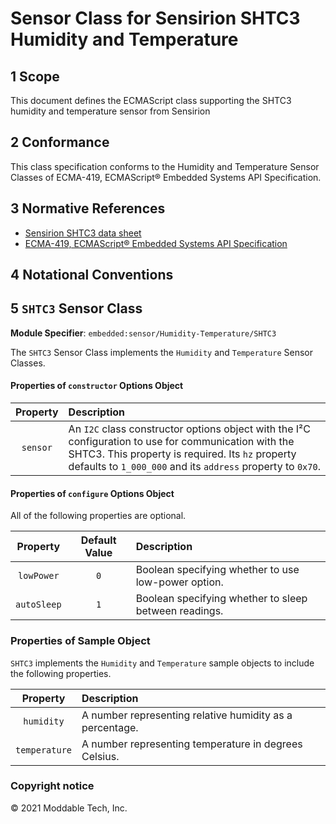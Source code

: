
# Sensor Class for Sensirion SHTC3 Humidity and Temperature

## 1 Scope

This document defines the ECMAScript class supporting the SHTC3 humidity and temperature sensor from Sensirion

## 2 Conformance

This class specification conforms to the Humidity and Temperature Sensor Classes of ECMA-419, ECMAScript® Embedded Systems API Specification.

## 3 Normative References

- [Sensirion SHTC3 data sheet](https://www.sensirion.com/fileadmin/user_upload/customers/sensirion/Dokumente/2_Humidity_Sensors/Datasheets/Sensirion_Humidity_Sensors_SHTC3_Datasheet.pdf)
- [ECMA-419, ECMAScript® Embedded Systems API Specification](https://419.ecma-international.org)

## 4 Notational Conventions

## 5 `SHTC3` Sensor Class

**Module Specifier**: `embedded:sensor/Humidity-Temperature/SHTC3`

The `SHTC3` Sensor Class implements the `Humidity` and `Temperature` Sensor Classes.

#### Properties of `constructor` Options Object

| Property | Description |
| :---: | :--- |
| `sensor` | An `I2C` class constructor options object with the I²C configuration to use for communication with the SHTC3. This property is required. Its `hz` property defaults to `1_000_000` and its `address` property to `0x70`.


#### Properties of `configure` Options Object

All of the following properties are optional.

| Property | Default Value | Description |
| :---: | :---: | :--- |
| `lowPower` | `0` | Boolean specifying whether to use low-power option.
| `autoSleep` | `1` | Boolean specifying whether to sleep between readings.

### Properties of Sample Object
`SHTC3` implements the `Humidity` and `Temperature` sample objects to include the following properties.

| Property | Description |
| :---: | :--- |
| `humidity` | A number representing relative humidity as a percentage.
| `temperature` | A number representing temperature in degrees Celsius.

### Copyright notice

© 2021 Moddable Tech, Inc.

